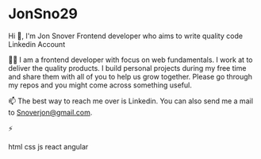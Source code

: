 # JonSno29


Hi 👋, I'm Jon Snover
Frontend developer who aims to write quality code
Linkedin Account  



👨‍💻 I am a frontend developer with focus on web fundamentals. I work at  to deliver the quality products. I build personal projects during my free time and share them with all of you to help us grow together. Please go through my repos and you might come across something useful.

📫 The best way to reach me over is Linkedin. You can also send me a mail to Snoverjon@gmail.com.

⚡ 


html    css    js react angular
